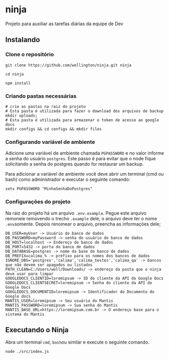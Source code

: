 # ninja
Projeto para auxiliar as tarefas diárias da equipe de Dev

## Instalando

### Clone o repositório

```
git clone https://github.com/wellington/ninja.git ninja

cd ninja

npm install
```

### Criando pastas necessárias

``` 
# crie as pastas na raiz do projeto
# Esta pasta é utilizada para fazer o download dos arquivos de backup
mkdir uploads;
# Esta pasta é utilizada para armazenar o token de acesso ao google docs
mkdir configs && cd configs && mkdir files
```

### Configurando variável de ambiente

Adicione uma variável de ambiente chamada `PGPASSWORD` e no valor informe a senha do usuário `postgres`. Este passo é para evitar que o node fique solicitando a senha do postgres quando for restaurar um backup.

Para adicionar a variável de ambiente você deve abrir um terminal (cmd ou bash) como administrador e executar o seguinte comando:
```
setx PGPASSWORD "MinhaSenhaDoPostgres"  
```

### Configurações do projeto

Na raiz do projeto há um arquivo `.env.example`. Pegue este arquivo remoneie removendo o trecho `.example` dele, o arquivo deve ter o nome `.env`somente.
Depois renomear o arquivo, preencha as informações dele;

```
DB_USER=myUser -> Usuário do banco de dados
DB_PASSWORD=myPassword -> senha do usuário do banco de dados
DB_HOST=localhost -> Endereço do banco de dados
DB_PORT=5432 -> porta do banco de dados
DB_DATABASE=postgres -> nome da base do banco de dados
DB_PREFIX=calima_% -> prefixo para os nomes dos bancos de dados
IGNORE_DBS='postgres','calima','calima_testes','calima_qa' -> bancos que não devem ser apagados ou listados
PATH_CLEAN=C:/Users/well/Downloads/ -> endereço da pasta que o ninja deve usar para limpar
GOOGLEDOCS_CLIENTID=loremipsum -> ID do cliente da API do Google Docs
GOOGLEDOCS_CLIENTSECRET=loremipsum -> Senha do cliente da API do Google Docs
GOOGLEDOCS_DOCUMENTID=loremipsum -> Identificador do Documento do Google docs
MANTIS_USER=loremipsum -> Seu usuário do Mantis
MANTIS_PASSWORD=loremipsum -> Sua senha do Mantis
MANTIS_BASE_URL=https://loremipsum.com.br -> O endereço base para o sistema do Mantis

```
## Executando o Ninja

Abra um terminal `cmd`, `bash`ou similar e execute o seguinte comando.

```
node ./src/index.js
```
